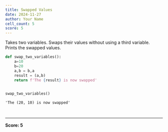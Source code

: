 ```yaml
---
title: Swapped Values
date: 2024-11-27
author: Your Name
cell_count: 5
score: 5
---
```


Takes two variables.
Swaps their values without using a third variable.
Prints the swapped values.


```python
def swap_two_variables():
    a=10
    b=20
    a,b = b,a
    result = (a,b)
    return f'The {result} is now swapped'
    
```


```python
swap_two_variables()
```




    'The (20, 10) is now swapped'




```python

```


```python

```


---
**Score: 5**
